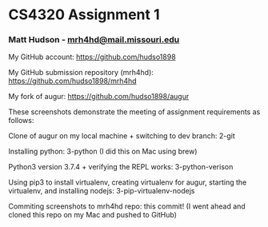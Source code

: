 # CS4320 Assignment 1
### Matt Hudson - mrh4hd@mail.missouri.edu

My GitHub account: https://github.com/hudso1898

My GitHub submission repository (mrh4hd): https://github.com/hudso1898/mrh4hd

My fork of augur: https://github.com/hudso1898/augur

These screenshots demonstrate the meeting of assignment requirements as follows:

Clone of augur on my local machine + switching to dev branch: 2-git

Installing python: 3-python
(I did this on Mac using brew)

Python3 version 3.7.4 + verifying the REPL works: 3-python-verison

Using pip3 to install virtualenv, creating virtualenv for augur, starting the virtualenv, and installing nodejs: 3-pip-virtualenv-nodejs

Commiting screenshots to mrh4hd repo: this commit! (I went ahead and cloned this repo on my Mac and pushed to GitHub)
